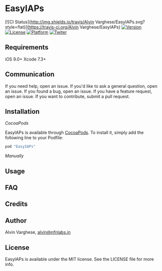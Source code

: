 # EasyIAPs

[![CI Status](http://img.shields.io/travis/Alvin Varghese/EasyIAPs.svg?style=flat)](https://travis-ci.org/Alvin Varghese/EasyIAPs)
[![Version](https://img.shields.io/cocoapods/v/EasyIAPs.svg?style=flat)](http://cocoapods.org/pods/EasyIAPs)
[![License](https://img.shields.io/cocoapods/l/EasyIAPs.svg?style=flat)](http://cocoapods.org/pods/EasyIAPs)
[![Platform](https://img.shields.io/cocoapods/p/EasyIAPs.svg?style=flat)](http://cocoapods.org/pods/EasyIAPs)
[![Twiter](https://img.shields.io/cocoapods/p/EasyIAPs.svg?style=flat)](http://twitter.com/aalvinv)

## Requirements
  iOS 9.0+ 
  Xcode 7.3+
  
## Communication

If you need help, open an issue.
If you'd like to ask a general question, open an issue.
If you found a bug, open an issue.
If you have a feature request, open an issue.
If you want to contribute, submit a pull request.

## Installation

*CocoaPods*

EasyIAPs is available through [CocoaPods](http://cocoapods.org). To install
it, simply add the following line to your Podfile:

```ruby
pod "EasyIAPs"
```

*Manually*

## Usage

## FAQ

## Credits

## Author

Alvin Varghese, alvin@nfnlabs.in

## License

EasyIAPs is available under the MIT license. See the LICENSE file for more info.
